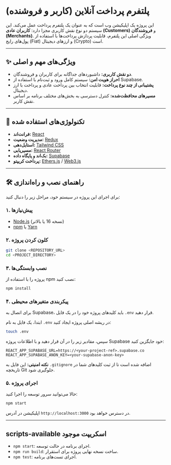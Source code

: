 
# پلتفرم پرداخت آنلاین (کاربر و فروشنده)

این پروژه یک اپلیکیشن وب است که به عنوان یک پلتفرم پرداخت عمل می‌کند. این سیستم دو نوع نقش کاربری مجزا دارد: **کاربران عادی (Customers)** و **فروشندگان (Merchants)**. ویژگی اصلی این پلتفرم، قابلیت پردازش پرداخت‌ها با استفاده از پول‌های رایج (Fiat) و ارزهای دیجیتال (Crypto) است.

---

## ✨ ویژگی‌های مهم و اصلی

- **دو نقش کاربری:** داشبوردهای جداگانه برای کاربران و فروشندگان.
- **احراز هویت امن:** سیستم کامل ورود و ثبت‌نام با استفاده از Supabase.
- **پشتیبانی از چند نوع پرداخت:** قابلیت انتخاب بین پرداخت عادی و پرداخت با ارز دیجیتال.
- **مسیرهای محافظت‌شده:** کنترل دسترسی به بخش‌های مختلف برنامه بر اساس نقش کاربر.

---

## 🚀 تکنولوژی‌های استفاده شده

- **فرانت‌اند:** [React](https://reactjs.org/)
- **مدیریت وضعیت:** [Redux](https://redux.js.org/)
- **استایل‌دهی:** [Tailwind CSS](https://tailwindcss.com/)
- **مسیریابی:** [React Router](https://reactrouter.com/)
- **بک‌اند و پایگاه داده:** [Supabase](https://supabase.io/)
- **پرداخت کریپتو:** [Ethers.js](https://ethers.io/) / [Web3.js](https://web3js.org/)

---

## 🛠️ راهنمای نصب و راه‌اندازی

برای اجرای این پروژه در سیستم خود، مراحل زیر را دنبال کنید:

### ۱. پیش‌نیازها

- [Node.js](https://nodejs.org/) (نسخه 16 یا بالاتر)
- [npm](https://www.npmjs.com/) یا [Yarn](https://yarnpkg.com/)

### ۲. کلون کردن پروژه

```bash
git clone <REPOSITORY_URL>
cd <PROJECT_DIRECTORY>
```

### ۳. نصب وابستگی‌ها

پروژه را با استفاده از npm نصب کنید:

```bash
npm install
```

### ۴. پیکربندی متغیرهای محیطی

برای اتصال به Supabase، باید کلیدهای پروژه خود را در یک فایل `.env` قرار دهید.

ابتدا، یک فایل به نام `.env` در ریشه اصلی پروژه ایجاد کنید:

```bash
touch .env
```

سپس، مقادیر زیر را در آن قرار دهید و با اطلاعات پروژه Supabase خود جایگزین کنید:

```env
REACT_APP_SUPABASE_URL=https://<your-project-ref>.supabase.co
REACT_APP_SUPABASE_ANON_KEY=<your-supabase-anon-key>
```

**نکته امنیتی:** این فایل به `.gitignore` اضافه شده است تا از ثبت کلیدهای شما در تاریخچه Git جلوگیری شود.

### ۵. اجرای پروژه

حالا می‌توانید سرور توسعه را اجرا کنید:

```bash
npm start
```

اپلیکیشن در آدرس `http://localhost:3000` در دسترس خواهد بود.

---

## scripts-available اسکریپت موجود


- `npm start`: اجرای برنامه در حالت توسعه.
- `npm run build`: ساخت نسخه نهایی پروژه برای استقرار.
- `npm test`: اجرای تست‌های برنامه.
